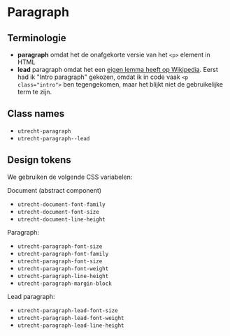 <!--
@license EUPL-1.2
Copyright (c) 2021 Gemeente Utrecht
-->

# Paragraph

## Terminologie

- **paragraph** omdat het de onafgekorte versie van het `<p>` element in HTML
- **lead** paragraph omdat het een [eigen lemma heeft op Wikipedia](https://en.wikipedia.org/wiki/Lead_paragraph). Eerst had ik "Intro paragraph" gekozen, omdat ik in code vaak `<p class="intro">` ben tegengekomen, maar het blijkt niet de gebruikelijke term te zijn.

## Class names

- `utrecht-paragraph`
- `utrecht-paragraph--lead`

## Design tokens

We gebruiken de volgende CSS variabelen:

Document (abstract component)

- `utrecht-document-font-family`
- `utrecht-document-font-size`
- `utrecht-document-line-height`

Paragraph:

- `utrecht-paragraph-font-size`
- `utrecht-paragraph-font-family`
- `utrecht-paragraph-font-size`
- `utrecht-paragraph-font-weight`
- `utrecht-paragraph-line-height`
- `utrecht-paragraph-margin-block`

Lead paragraph:

- `utrecht-paragraph-lead-font-size`
- `utrecht-paragraph-lead-font-weight`
- `utrecht-paragraph-lead-line-height`
